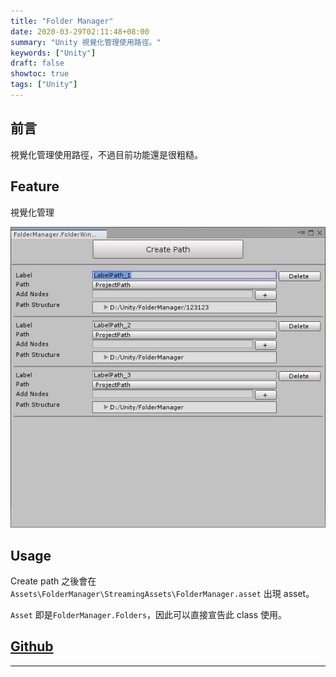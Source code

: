 ```yaml
---
title: "Folder Manager"
date: 2020-03-29T02:11:48+08:00
summary: "Unity 視覺化管理使用路徑。"
keywords: ["Unity"]
draft: false
showtoc: true
tags: ["Unity"]
---
```


## 前言

視覺化管理使用路徑，不過目前功能還是很粗糙。

## Feature

視覺化管理

![img_1]

## Usage

 Create path 之後會在
 `Assets\FolderManager\StreamingAssets\FolderManager.asset`
 出現 asset。

 `Asset` 即是`FolderManager.Folders`，因此可以直接宣告此 class 使用。

## [Github]

______________________________________________________________________

[img_1]:https://raw.githubusercontent.com/Wenrong274/FolderManager/master/doc/img/img_1.jpg
[Github]:https://github.com/Wenrong274/FolderManager
